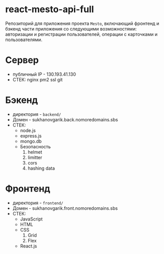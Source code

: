 # react-mesto-api-full

Репозиторий для приложения проекта `Mesto`, включающий фронтенд и бэкенд части приложения со следующими возможностями: авторизации и регистрации пользователей, операции с карточками и пользователями.

# Сервер
* публичный IP - 130.193.41.130
* СТЕК:
  nginx
  pm2
  ssl
  git

# Бэкенд
* директория - `backend/`
* Домен - sukhanovgarik.back.nomoredomains.sbs
* СТЕК:
  - node.js
  - express.js
  - mongo.db
  - Безопасность
    1. helmet
    2. limitter
    3. cors
    4. hashing data
    

# Фронтенд
* директория - `frontend/`
* Домен - sukhanovgarik.front.nomoredomains.sbs
* СТЕК:
  - JavaScript
  - HTML
  - CSS
    1. Grid
    2. Flex
  - React.js

